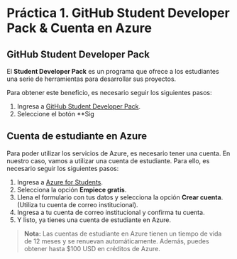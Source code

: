 # Práctica 1. GitHub Student Developer Pack & Cuenta en Azure

## GitHub Student Developer Pack

El **Student Developer Pack** es un programa que ofrece a los estudiantes una serie de herramientas para desarrollar sus proyectos.

Para obtener este beneficio, es necesario seguir los siguientes pasos:
1. Ingresa a [GitHub Student Developer Pack](https://education.github.com/pack).
1. Seleccione el botón **Sig




## Cuenta de estudiante en Azure

Para poder utilizar los servicios de Azure, es necesario tener una cuenta. En nuestro caso, vamos a utilizar una cuenta de estudiante. Para ello, es necesario seguir los siguientes pasos:

1. Ingresa a [Azure for Students](https://azure.microsoft.com/es-mx/free/students/).
2. Selecciona la opción **Empiece gratis**.
3. Llena el formulario con tus datos y selecciona la opción **Crear cuenta**. (Utiliza tu cuenta de correo institucional).
4. Ingresa a tu cuenta de correo institucional y confirma tu cuenta.
5. Y listo, ya tienes una cuenta de estudiante en Azure.

> **Nota:** Las cuentas de estudiante en Azure tienen un tiempo de vida de 12 meses y se renuevan automáticamente. Además, puedes obtener hasta $100 USD en créditos de Azure.
